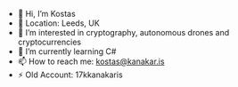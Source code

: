 - 👋 Hi, I’m Kostas
- 📍 Location: Leeds, UK
- 👀 I’m interested in cryptography, autonomous drones and cryptocurrencies
- 🌱 I’m currently learning C#
- 📫 How to reach me: kostas@kanakar.is 
- ⚡ Old Account: 17kkanakaris
